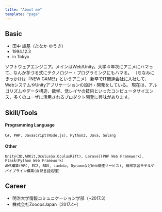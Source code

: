 ```yaml
---
title: "About me"
template: "page"
---
```


## Basic
* 田中 雄基（たなか ゆうき）
* 1994.12.3
* in Tokyo

ソフトウェアエンジニア。メインはWeb/Unity。大学４年次にアニメにハマって、なんか芋づる式にテクノロジー・プログラミングにもハマる。
（ちなみにきっかけは『NEW GAME!」というアニメ）
新卒でIT関連会社に入社して、WebシステムやUnityアプリケーションの設計・開発をしている。
現在は、アルゴリズムやデータ構造、数学、低レイヤの技術といったコンピュータサイエンス、多くのユーザに活用されるプロダクト開発に興味があります。

## Skill/Tools
#### Programming Language
    C#, PHP, Javascript(Node.js), Python3, Java, Golang

#### Other
    Unity(3D,ARKit,OculusGo,OculusRift), Laravel(PHP Web Framework), Flask(Python Web Framework)
    AWS構築(VPC, EC2, RDS, Lambda, DynamoなどWeb関連サービス), 機械学習モデルやパイプライン構築(自然言語処理)

## Career
* 明治大学情報コミュニケーション学部（~2017.3）
* 株式会社ZooopsJapan（2017.4~）

